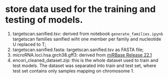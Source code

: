 # store data used for the training and testing of models.

1. targetscan.sanified.tsv: derived from notebook `generate_families.ipynb` targetscan families sanified wiht one member per family and nucleotide U replaced to T;
2. targetscan.sanified.fasta: targetscan.sanified.tsv as FASTA file;
3. microRNA.loci.hsa.grch38.gff3: derived from [miRBase Release 22.1](http://www.mirbase.org/ftp.shtml) 
4. encori_cleaned_dataset.zip: this is the whole dataset used to train and test models. The dataset was separated into train and test set, where test set contains only samples mapping on chromosome 1.

